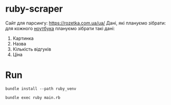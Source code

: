 # ruby-scraper

Сайт для парсингу: https://rozetka.com.ua/ua/
Дані, які плануємо зібрати: для кожного [ноутбука](https://rozetka.com.ua/ua/notebooks/c80004/) плануємо зібрати такі дані:
  1. Картинка
  2. Назва
  3. Кількість відгуків
  4. Ціна

# Run
`bundle install --path ruby_venv`

`bundle exec ruby main.rb`
